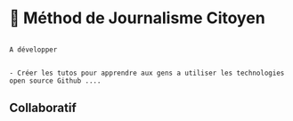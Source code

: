# 🔧 Méthod de Journalisme Citoyen


```{note}

A développer


- Créer les tutos pour apprendre aux gens a utiliser les technologies open source Github ....

```

## Collaboratif 